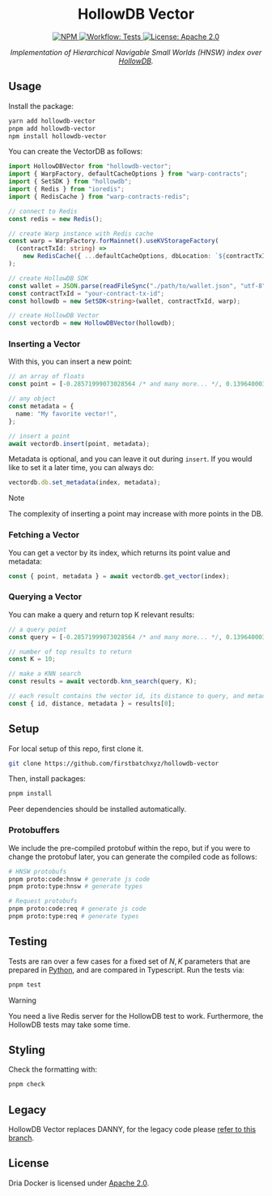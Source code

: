 <p align="center">
  <h1 align="center">
    HollowDB Vector
  </h1>

  <div align="center">
    <a href="https://www.npmjs.com/package/hollowdb-vector" target="_blank">
      <img alt="NPM" src="https://img.shields.io/npm/v/hollowdb-vector?logo=npm&color=CB3837">
    </a>
    <a href="./.github/workflows/tests.yml" target="_blank">
        <img alt="Workflow: Tests" src="https://github.com/firstbatchxyz/hollowdb-vector/actions/workflows/tests.yml/badge.svg?branch=main">
    </a>
    <a href="https://opensource.org/license/apache-2-0/" target="_blank">
        <img alt="License: Apache 2.0" src="https://img.shields.io/badge/license-Apache%202.0-7CB9E8.svg">
    </a>
  </div>
  
  <p align="center">
    <i>Implementation of Hierarchical Navigable Small Worlds (HNSW) index over <a href="https://hollowdb.xyz/" target="_blank">HollowDB</a>.</i>
  </p>
</p>

## Usage

Install the package:

```sh
yarn add hollowdb-vector
pnpm add hollowdb-vector
npm install hollowdb-vector
```

You can create the VectorDB as follows:

```ts
import HollowDBVector from "hollowdb-vector";
import { WarpFactory, defaultCacheOptions } from "warp-contracts";
import { SetSDK } from "hollowdb";
import { Redis } from "ioredis";
import { RedisCache } from "warp-contracts-redis";

// connect to Redis
const redis = new Redis();

// create Warp instance with Redis cache
const warp = WarpFactory.forMainnet().useKVStorageFactory(
  (contractTxId: string) =>
    new RedisCache({ ...defaultCacheOptions, dbLocation: `${contractTxId}` }, { client: redis }),
);

// create HollowDB SDK
const wallet = JSON.parse(readFileSync("./path/to/wallet.json", "utf-8"));
const contractTxId = "your-contract-tx-id";
const hollowdb = new SetSDK<string>(wallet, contractTxId, warp);

// create HollowDB Vector
const vectordb = new HollowDBVector(hollowdb);
```

### Inserting a Vector

With this, you can insert a new point:

```ts
// an array of floats
const point = [-0.28571999073028564 /* and many more... */, 0.13964000344276428];

// any object
const metadata = {
  name: "My favorite vector!",
};

// insert a point
await vectordb.insert(point, metadata);
```

Metadata is optional, and you can leave it out during `insert`. If you would like to set it a later time, you can always do:

```ts
vectordb.db.set_metadata(index, metadata);
```

> [!NOTE]
>
> The complexity of inserting a point may increase with more points in the DB.

### Fetching a Vector

You can get a vector by its index, which returns its point value and metadata:

```ts
const { point, metadata } = await vectordb.get_vector(index);
```

### Querying a Vector

You can make a query and return top K relevant results:

```ts
// a query point
const query = [-0.28571999073028564 /* and many more... */, 0.13964000344276428];

// number of top results to return
const K = 10;

// make a KNN search
const results = await vectordb.knn_search(query, K);

// each result contains the vector id, its distance to query, and metadata
const { id, distance, metadata } = results[0];
```

## Setup

For local setup of this repo, first clone it.

```sh
git clone https://github.com/firstbatchxyz/hollowdb-vector
```

Then, install packages:

```sh
pnpm install
```

Peer dependencies should be installed automatically.

### Protobuffers

We include the pre-compiled protobuf within the repo, but if you were to change the protobuf later, you can generate the compiled code as follows:

```sh
# HNSW protobufs
pnpm proto:code:hnsw # generate js code
pnpm proto:type:hnsw # generate types

# Request protobufs
pnpm proto:code:req # generate js code
pnpm proto:type:req # generate types
```

## Testing

Tests are ran over a few cases for a fixed set of $N, K$ parameters that are prepared in [Python](./test/python/main.py), and are compared in Typescript. Run the tests via:

```sh
pnpm test
```

> [!WARNING]
>
> You need a live Redis server for the HollowDB test to work. Furthermore, the HollowDB tests may take some time.

## Styling

Check the formatting with:

```sh
pnpm check
```

## Legacy

HollowDB Vector replaces DANNY, for the legacy code please [refer to this branch](https://github.com/firstbatchxyz/danny/tree/legacy).

## License

Dria Docker is licensed under [Apache 2.0](./LICENSE).
